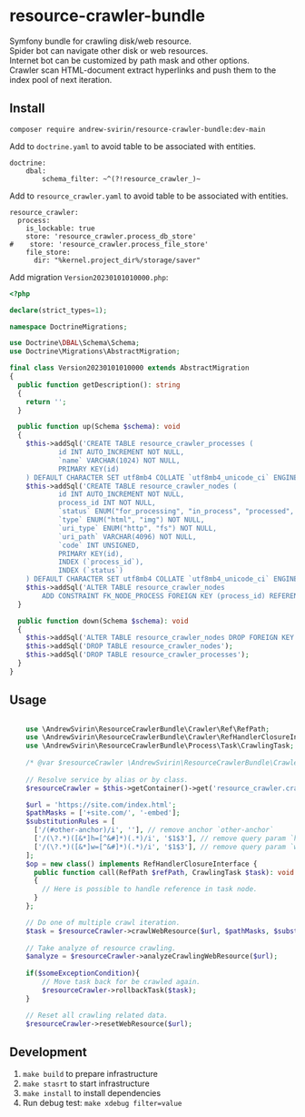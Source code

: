 # resource-crawler-bundle

Symfony bundle for crawling disk/web resource.  
Spider bot can navigate other disk or web resources.  
Internet bot can be customized by path mask and other options.  
Crawler scan HTML-document extract hyperlinks and push them to the index pool of next iteration.

## Install

`composer require andrew-svirin/resource-crawler-bundle:dev-main`

Add to `doctrine.yaml` to avoid table to be associated with entities.
```
doctrine:
    dbal:
        schema_filter: ~^(?!resource_crawler_)~
```

Add to `resource_crawler.yaml` to avoid table to be associated with entities.
```
resource_crawler:
  process:
    is_lockable: true
    store: 'resource_crawler.process_db_store'
#    store: 'resource_crawler.process_file_store'
    file_store:
      dir: "%kernel.project_dir%/storage/saver"
```

Add migration `Version20230101010000.php`:
```php
<?php

declare(strict_types=1);

namespace DoctrineMigrations;

use Doctrine\DBAL\Schema\Schema;
use Doctrine\Migrations\AbstractMigration;

final class Version20230101010000 extends AbstractMigration
{
  public function getDescription(): string
  {
    return '';
  }

  public function up(Schema $schema): void
  {
    $this->addSql('CREATE TABLE resource_crawler_processes (
            id INT AUTO_INCREMENT NOT NULL,
            `name` VARCHAR(1024) NOT NULL,
            PRIMARY KEY(id)
    ) DEFAULT CHARACTER SET utf8mb4 COLLATE `utf8mb4_unicode_ci` ENGINE = InnoDB');
    $this->addSql('CREATE TABLE resource_crawler_nodes (
            id INT AUTO_INCREMENT NOT NULL,
            process_id INT NOT NULL,
            `status` ENUM("for_processing", "in_process", "processed", "ignored", "errored") NOT NULL,
            `type` ENUM("html", "img") NOT NULL,
            `uri_type` ENUM("http", "fs") NOT NULL,
            `uri_path` VARCHAR(4096) NOT NULL,
            `code` INT UNSIGNED,
            PRIMARY KEY(id),
            INDEX (`process_id`),
            INDEX (`status`)
    ) DEFAULT CHARACTER SET utf8mb4 COLLATE `utf8mb4_unicode_ci` ENGINE = InnoDB');
    $this->addSql('ALTER TABLE resource_crawler_nodes
        ADD CONSTRAINT FK_NODE_PROCESS FOREIGN KEY (process_id) REFERENCES resource_crawler_processes (id)');
  }

  public function down(Schema $schema): void
  {
    $this->addSql('ALTER TABLE resource_crawler_nodes DROP FOREIGN KEY FK_NODE_PROCESS');
    $this->addSql('DROP TABLE resource_crawler_nodes');
    $this->addSql('DROP TABLE resource_crawler_processes');
  }
}
```

## Usage

```php

    use \AndrewSvirin\ResourceCrawlerBundle\Crawler\Ref\RefPath;  
    use \AndrewSvirin\ResourceCrawlerBundle\Crawler\RefHandlerClosureInterface;  
    use \AndrewSvirin\ResourceCrawlerBundle\Process\Task\CrawlingTask;  
    
    /* @var $resourceCrawler \AndrewSvirin\ResourceCrawlerBundle\Crawler\ResourceCrawler */
    
    // Resolve service by alias or by class.
    $resourceCrawler = $this->getContainer()->get('resource_crawler.crawler');

    $url = 'https://site.com/index.html';
    $pathMasks = ['+site.com/', '-embed'];
    $substitutionRules = [
      ['/(#other-anchor)/i', ''], // remove anchor `other-anchor`
      ['/(\?.*)([&*]h=[^&#]*)(.*)/i', '$1$3'], // remove query param `h`
      ['/(\?.*)([&*]w=[^&#]*)(.*)/i', '$1$3'], // remove query param `w`
    ];
    $op = new class() implements RefHandlerClosureInterface {
      public function call(RefPath $refPath, CrawlingTask $task): void
      {
        // Here is possible to handle reference in task node.
      }
    };

    // Do one of multiple crawl iteration.
    $task = $resourceCrawler->crawlWebResource($url, $pathMasks, $substitutionRules, $op);
    
    // Take analyze of resource crawling.
    $analyze = $resourceCrawler->analyzeCrawlingWebResource($url);
    
    if($someExceptionCondition){
        // Move task back for be crawled again.
        $resourceCrawler->rollbackTask($task);
    }

    // Reset all crawling related data.
    $resourceCrawler->resetWebResource($url);
```

## Development

1. `make build` to prepare infrastructure
2. `make stasrt` to start infrastructure
3. `make install` to install dependencies
4. Run debug test: `make xdebug filter=value`
